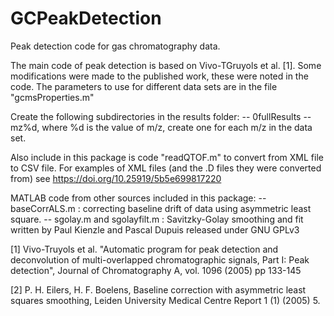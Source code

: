 # GCPeakDetection
Peak detection code for gas chromatography data. 

The main code of peak detection is based on Vivo-TGruyols et al. [1]. Some modifications were made to the published work, these were noted in the code. The parameters to use for different data sets are in the file "gcmsProperties.m"

Create the following subdirectories in the results folder: 
-- 0fullResults
-- mz%d, where %d is the value of m/z, create one for each m/z in the data set. 

Also include in this package is code "readQTOF.m" to convert from XML file to CSV file. For examples of XML files (and the .D files they were converted from) see https://doi.org/10.25919/5b5e699817220

MATLAB code from other sources included in this package: 
-- baseCorrALS.m : correcting baseline drift of data using asymmetric least square. 
-- sgolay.m and sgolayfilt.m : Savitzky-Golay smoothing and fit written by Paul Kienzle and Pascal Dupuis released under GNU GPLv3




[1] Vivo-Truyols et al. "Automatic program for peak detection and deconvolution of multi-overlapped chromatographic signals, Part I: Peak detection", Journal of Chromatography A, vol. 1096 (2005) pp 133-145

[2] P. H. Eilers, H. F. Boelens, Baseline correction with asymmetric least squares smoothing, Leiden University Medical Centre Report 1 (1) (2005) 5.